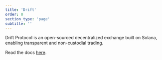 ```yaml
---
title: 'Drift'
order: 0
section_type: 'page'
subtitle: ''
---
```



Drift Protocol is an open-sourced decentralized exchange built on Solana, enabling transparent and non-custodial trading.

Read the docs [here](https://docs.drift.trade/).

